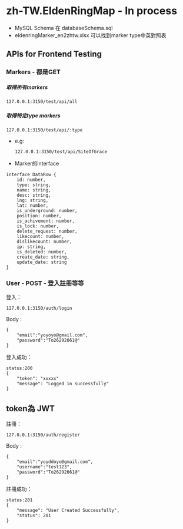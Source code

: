 # zh-TW.EldenRingMap - In process

- MySQL Schema 在 databaseSchema.sql
- eldenringMarker_en2zhtw.xlsx 可以找到marker type中英對照表

## APIs for Frontend Testing
### Markers - 都是GET
##### 取得所有markers
```
127.0.0.1:3150/test/api/all
```

##### 取得特定type markers
```
127.0.0.1:3150/test/api/:type
```
  - e.g:
    ```
    127.0.0.1:3150/test/api/SiteOfGrace
    ```


- Marker的interface
```
interface DataRow {
    id: number,
    type: string,
    name: string,
    desc: string,
    lng: string,
    lat: number,
    is_underground: number,
    position: number,
    is_achivement: number,
    is_lock: number,
    delete_request: number,
    likecount: number,
    dislikecount: number,
    ip: string,
    is_deleted: number,
    create_date: string,
    update_date: string
}
```

### User - POST - 登入註冊等等
登入：
```
127.0.0.1:3150/auth/login
```
Body : 
```
{
    "email":"yoyoyo@gmail.com",
    "password":"To26292661@"
}
```
登入成功：
```
status:200
{
    "token": "xxxxx"
    "message": "Logged in successfully"
}
```
token為 JWT
--------------------
註冊：
```
127.0.0.1:3150/auth/register
```
Body : 
```
{
    "email":"yoyddoyo@gmail.com",
    "username":"test123",
    "password":"To26292661@"
}
```
註冊成功：
```
status:201
{
    "message": "User Created Successfully",
    "status": 201
}
```
